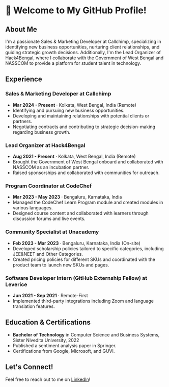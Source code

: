 # 👋 Welcome to My GitHub Profile!

## About Me

I'm a passionate Sales & Marketing Developer at Callchimp, specializing in identifying new business opportunities, nurturing client relationships, and guiding strategic growth decisions. Additionally, I'm the Lead Organizer of Hack4Bengal, where I collaborate with the Government of West Bengal and NASSCOM to provide a platform for student talent in technology.

## Experience

### Sales & Marketing Developer at Callchimp
- **Mar 2024 - Present** · Kolkata, West Bengal, India (Remote)
- Identifying and pursuing new business opportunities.
- Developing and maintaining relationships with potential clients or partners.
- Negotiating contracts and contributing to strategic decision-making regarding business growth.
  
### Lead Organizer at Hack4Bengal
- **Aug 2021 - Present** · Kolkata, West Bengal, India (Remote)
- Brought the Government of West Bengal onboard and collaborated with NASSCOM as an incubation partner.
- Raised sponsorships and collaborated with communities for outreach.
  
### Program Coordinator at CodeChef
- **Mar 2023 - May 2023** · Bengaluru, Karnataka, India
- Managed the CodeChef Learn Program module and created modules in various languages.
- Designed course content and collaborated with learners through discussion forums and live events.

### Community Specialist at Unacademy
- **Feb 2023 - Mar 2023** · Bengaluru, Karnataka, India (On-site)
- Developed scholarship policies tailored to specific categories, including JEE&NEET and Other Categories.
- Created pricing policies for different SKUs and coordinated with the product team to launch new SKUs and pages.

### Software Developer Intern (GitHub Externship Fellow) at Leverice
- **Jun 2021 - Sep 2021** · Remote-First
- Implemented third-party integrations including Zoom and language translation features.

## Education & Certifications

- **Bachelor of Technology** in Computer Science and Business Systems, Sister Nivedita University, 2022
- Published a sentiment analysis paper in Springer.
- Certifications from Google, Microsoft, and GUVI.

## Let's Connect!

Feel free to reach out to me on [LinkedIn](https://www.linkedin.com/in/shubham-tribedi/)!


